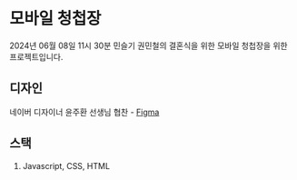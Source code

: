# 모바일 청첩장

2024년 06월 08일 11시 30분 민슬기 권민철의 결혼식을 위한 모바일 청첩장을 위한 프로젝트입니다.

## 디자인

네이버 디자이너 윤주환 선생님 협찬 - [Figma](https://www.figma.com/file/1a8REVPiRu2OIeRdJqL6JS/Untitled?type=design&node-id=12%3A1864&mode=design&t=YPSPDylBpkXW2ZT0-1)

## 스택

1. Javascript, CSS, HTML
